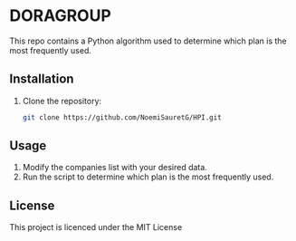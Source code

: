 # DORAGROUP
This repo contains a Python algorithm used to determine which plan is the most frequently used.

## Installation
1. Clone the repository:
    ```bash
   git clone https://github.com/NoemiSauretG/HPI.git

## Usage
1. Modify the companies list with your desired data.
2. Run the script to determine which plan is the most frequently used.

## License
This project is licenced under the MIT License

